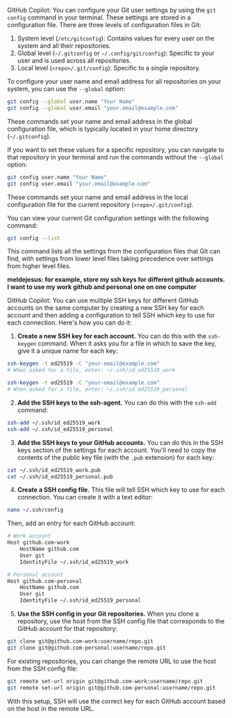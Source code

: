 

GitHub Copilot: You can configure your Git user settings by using the `git config` command in your terminal. These settings are stored in a configuration file. There are three levels of configuration files in Git:

1. System level (`/etc/gitconfig`): Contains values for every user on the system and all their repositories.
2. Global level (`~/.gitconfig` or `~/.config/git/config`): Specific to your user and is used across all repositories.
3. Local level (`<repo>/.git/config`): Specific to a single repository.

To configure your user name and email address for all repositories on your system, you can use the `--global` option:

```bash
git config --global user.name "Your Name"
git config --global user.email "your.email@example.com"
```

These commands set your name and email address in the global configuration file, which is typically located in your home directory (`~/.gitconfig`).

If you want to set these values for a specific repository, you can navigate to that repository in your terminal and run the commands without the `--global` option:

```bash
git config user.name "Your Name"
git config user.email "your.email@example.com"
```

These commands set your name and email address in the local configuration file for the current repository (`<repo>/.git/config`).

You can view your current Git configuration settings with the following command:

```bash
git config --list
```

This command lists all the settings from the configuration files that Git can find, with settings from lower level files taking precedence over settings from higher level files.

__meldejesus: for example, store my ssh keys for different github accounts.  I want to use my work github and personal one on one computer__

GitHub Copilot: You can use multiple SSH keys for different GitHub accounts on the same computer by creating a new SSH key for each account and then adding a configuration to tell SSH which key to use for each connection. Here's how you can do it:

1. **Create a new SSH key for each account.** You can do this with the `ssh-keygen` command. When it asks you for a file in which to save the key, give it a unique name for each key:

```bash
ssh-keygen -t ed25519 -C "your-email@example.com"
# When asked for a file, enter: ~/.ssh/id_ed25519_work
```

```bash
ssh-keygen -t ed25519 -C "your-email@example.com"
# When asked for a file, enter: ~/.ssh/id_ed25519_personal
```

2. **Add the SSH keys to the ssh-agent.** You can do this with the `ssh-add` command:

```bash
ssh-add ~/.ssh/id_ed25519_work
ssh-add ~/.ssh/id_ed25519_personal
```

3. **Add the SSH keys to your GitHub accounts.** You can do this in the SSH keys section of the settings for each account. You'll need to copy the contents of the public key file (with the `.pub` extension) for each key:

```bash
cat ~/.ssh/id_ed25519_work.pub
cat ~/.ssh/id_ed25519_personal.pub
```

4. **Create a SSH config file.** This file will tell SSH which key to use for each connection. You can create it with a text editor:

```bash
nano ~/.ssh/config
```

Then, add an entry for each GitHub account:

```bash
# Work account
Host github.com-work
    HostName github.com
    User git
    IdentityFile ~/.ssh/id_ed25519_work

# Personal account
Host github.com-personal
    HostName github.com
    User git
    IdentityFile ~/.ssh/id_ed25519_personal
```

5. **Use the SSH config in your Git repositories.** When you clone a repository, use the host from the SSH config file that corresponds to the GitHub account for that repository:

```bash
git clone git@github.com-work:username/repo.git
git clone git@github.com-personal:username/repo.git
```

For existing repositories, you can change the remote URL to use the host from the SSH config file:

```bash
git remote set-url origin git@github.com-work:username/repo.git
git remote set-url origin git@github.com-personal:username/repo.git
```

With this setup, SSH will use the correct key for each GitHub account based on the host in the remote URL.